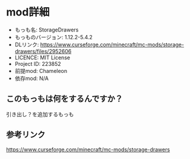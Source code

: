 # mod詳細

- もっも名: StorageDrawers
- もっものバージョン: 1.12.2-5.4.2
- DLリンク: https://www.curseforge.com/minecraft/mc-mods/storage-drawers/files/2952606
- LICENCE: MIT License
- Project ID: 223852
- 前提mod: Chameleon
- 依存mod: N/A

## このもっもは何をするんですか？
引き出し？を追加するもっも

## 参考リンク
https://www.curseforge.com/minecraft/mc-mods/storage-drawers